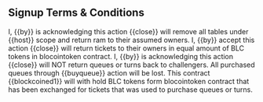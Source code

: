 ## Signup Terms & Conditions

I, {{by}} is acknowledging this action {{close}} will remove all tables under {{host}} scope and return ram to their assumed owners.
I, {{by}} accept this action {{close}} will return tickets to their owners in equal amount of BLC tokens in blocointoken contract.
I, {{by}} is acknowledging this action {{close}} will NOT return queues or turns back to challengers. All purchased queues through {{buyqueue}} action will be lost. This contract {{blockcoined1}} will with hold BLC tokens form blocointoken contract that has been exchanged for tickets that was used to purchase queues or turns.
